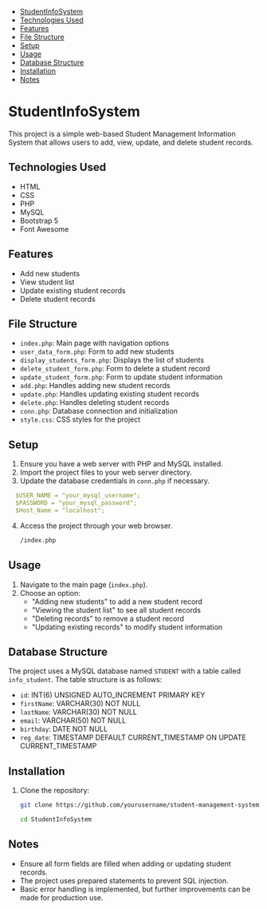 

- [StudentInfoSystem](#Student-Info-System)
- [Technologies Used](#Technologies-Used)
- [Features](#Features)
- [File Structure](#File-Structure)
- [Setup](#Setup)
- [Usage](#Usage)
- [Database Structure](#Database-Structure)
- [Installation](#Installation)
- [Notes](#Notes)

# StudentInfoSystem


This project is a simple web-based Student Management Information System that allows users to add, view, update, and delete student records.

## Technologies Used

- HTML
- CSS
- PHP
- MySQL
- Bootstrap 5
- Font Awesome
  
## Features

- Add new students
- View student list
- Update existing student records
- Delete student records

## File Structure

- `index.php`: Main page with navigation options
- `user_data_form.php`: Form to add new students
- `display_students_form.php`: Displays the list of students
- `delete_student_form.php`: Form to delete a student record
- `update_student_form.php`: Form to update student information
- `add.php`: Handles adding new student records
- `update.php`: Handles updating existing student records
- `delete.php`: Handles deleting student records
- `conn.php`: Database connection and initialization
- `style.css`: CSS styles for the project

## Setup

1. Ensure you have a web server with PHP and MySQL installed.
2. Import the project files to your web server directory.
3. Update the database credentials in `conn.php` if necessary.
```yml
  $USER_NAME = "your_mysql_username";
  $PASSWORD = "your_mysql_password";
  $Host_Name = "localhost";
```
4. Access the project through your web browser.
   ```bash
   /index.php
   ```

## Usage

1. Navigate to the main page (`index.php`).
2. Choose an option:
   - "Adding new students" to add a new student record
   - "Viewing the student list" to see all student records
   - "Deleting records" to remove a student record
   - "Updating existing records" to modify student information



## Database Structure

The project uses a MySQL database named `STUDENT` with a table called `info_student`. The table structure is as follows:

- `id`: INT(6) UNSIGNED AUTO_INCREMENT PRIMARY KEY
- `firstName`: VARCHAR(30) NOT NULL
- `lastName`: VARCHAR(30) NOT NULL
- `email`: VARCHAR(50) NOT NULL
- `birthday`: DATE NOT NULL
- `reg_date`: TIMESTAMP DEFAULT CURRENT_TIMESTAMP ON UPDATE CURRENT_TIMESTAMP
## Installation

1. Clone the repository:

   ```bash
   git clone https://github.com/yourusername/student-management-system.git
   ```
   ```bash
   cd StudentInfoSystem
   ```
## Notes

- Ensure all form fields are filled when adding or updating student records.
- The project uses prepared statements to prevent SQL injection.
- Basic error handling is implemented, but further improvements can be made for production use.
